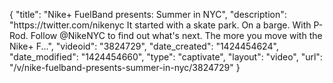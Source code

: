 {
    "title": "Nike+ FuelBand presents: Summer in NYC",
    "description": "https:\/\/twitter.com\/nikenyc It started with a skate park. On a barge. With P-Rod. Follow @NikeNYC to find out what's next. The more you move with the Nike+ F...",
    "videoid": "3824729",
    "date_created": "1424454624",
    "date_modified": "1424454660",
    "type": "captivate",
    "layout": "video",
    "url": "\/v\/nike-fuelband-presents-summer-in-nyc\/3824729"
}